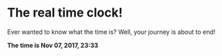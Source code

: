 # The real time clock!

Ever wanted to know what the time is? Well, your journey is about to end!

**The time is Nov 07, 2017, 23:33**
